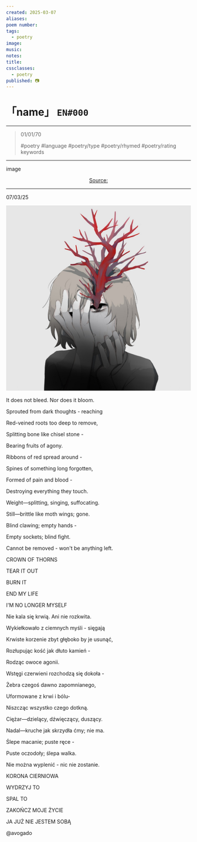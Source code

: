 ```yaml
---
created: 2025-03-07
aliases:
poem number:
tags:
  - poetry
image:
music:
notes:
title:
cssclasses:
  - poetry
published: 📷
---
```

# 「name」 `EN#000`

---

> 01/01/70
>  
> #poetry
> #language
> #poetry/type
> #poetry/rhymed
> #poetry/rating
> keywords

---

image

<center class="img_caption"><a href="https://" class="source-link">Source: </a></center>

---

07/03/25

![poem-cast_out_the_beam_out_of_thine_own_eye](../!art/poem-cast_out_the_beam_out_of_thine_own_eye.png)


It does not bleed. Nor does it bloom.

  
  

Sprouted from dark thoughts - reaching

Red-veined roots too deep to remove,

Splitting bone like chisel stone -

Bearing fruits of agony.

  

Ribbons of red spread around -

Spines of something long forgotten,

Formed of pain and blood -

Destroying everything they touch.

  
  

Weight—splitting, singing, suffocating.

Still—brittle like moth wings; gone.

Blind clawing; empty hands -

Empty sockets; blind fight.

  
  

Cannot be removed - won't be anything left.

  
  

CROWN OF THORNS

TEAR IT OUT

BURN IT

END MY LIFE

I'M NO LONGER MYSELF

  
  
  
  

Nie kala się krwią. Ani nie rozkwita.

  

Wykiełkowało z ciemnych myśli - sięgają

Krwiste korzenie zbyt głęboko by je usunąć,

Rozłupując kość jak dłuto kamień -

Rodząc owoce agonii.

  

Wstęgi czerwieni rozchodzą się dokoła -

Żebra czegoś dawno zapomnianego,

Uformowane z krwi i bólu-

Niszcząc wszystko czego dotkną.

  

Ciężar—dzielący, dźwięczący, duszący.

Nadal—kruche jak skrzydła ćmy; nie ma.

Ślepe macanie; puste ręce -

Puste oczodoły; ślepa walka.

  

Nie można wyplenić - nic nie zostanie.

  

KORONA CIERNIOWA

WYDRZYJ TO

SPAL TO

ZAKOŃCZ MOJE ŻYCIE

JA JUŻ NIE JESTEM SOBĄ

  
  

@avogado